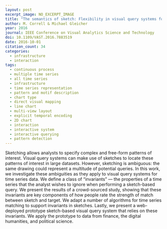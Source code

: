 ```yaml
---
layout: post
excerpt_image: NO_EXCERPT_IMAGE
title: "The semantics of sketch: Flexibility in visual query systems for time series data"
author: M. Correll & Michael Gleicher
year: 2016
journal: IEEE Conference on Visual Analytics Science and Technology
doi: 10.1109/VAST.2016.7883519
date: 2016-10-01
citation_count: 34
categories:
  - infrastructure
  - interaction
tags:
  - continuous process
  - multiple time series
  - all time series
  - infrastructure
  - time series representation
  - pattern and motif description
  - chart type
  - direct visual mapping
  - line chart
  - multi-view layout
  - explicit temporal encoding
  - 2D chart
  - interaction
  - interactive system
  - interactive querying
  - pattern detection
---
```

Sketching allows analysts to specify complex and free-form patterns of interest. Visual query systems can make use of sketches to locate these patterns of interest in large datasets. However, sketching is ambiguous: the same drawing could represent a multitude of potential queries. In this work, we investigate these ambiguities as they apply to visual query systems for time series data. We define a class of “invariants” — the properties of a time series that the analyst wishes to ignore when performing a sketch-based query. We present the results of a crowd-sourced study, showing that these invariants are key components of how people rate the strength of match between sketch and target. We adapt a number of algorithms for time series matching to support invariants in sketches. Lastly, we present a web-deployed prototype sketch-based visual query system that relies on these invariants. We apply the prototype to data from finance, the digital humanities, and political science.
